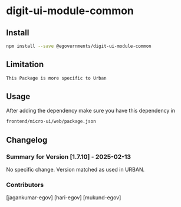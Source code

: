 # digit-ui-module-common

## Install

```bash
npm install --save @egovernments/digit-ui-module-common
```

## Limitation

```bash
This Package is more specific to Urban
```

## Usage

After adding the dependency make sure you have this dependency in

```bash
frontend/micro-ui/web/package.json
```

## Changelog

### Summary for Version [1.7.10] - 2025-02-13

No specific change. Version matched as used in URBAN.

### Contributors

[jagankumar-egov] [hari-egov] [mukund-egov]
